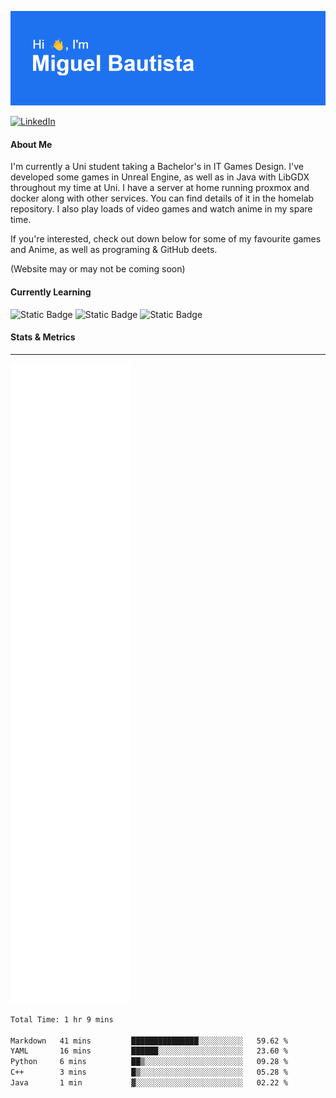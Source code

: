 ![](header.png)  <!-- https://reheader.glitch.me/home -->

[![LinkedIn](https://img.shields.io/badge/linkedin-%230077B5.svg?style=for-the-badge&logo=linkedin&logoColor=white)](https://www.linkedin.com/in/miguelangelobautista/) 
<!-- [![Static Badge](https://img.shields.io/badge/Website-black?style=for-the-badge&labelColor=white)] Under Construction--> 




#### About Me 
I'm currently a Uni student taking a Bachelor's in IT Games Design. I've developed some games in Unreal Engine, as well as in Java with LibGDX throughout my time at Uni. I have a server at home running proxmox and docker along with other services. You can find details of it in the homelab repository. I also play loads of video games and watch anime in my spare time.

If you're interested, check out down below for some of my favourite games and Anime, as well as programing & GitHub deets.

(Website may or may not be coming soon)



#### Currently Learning

![Static Badge](https://img.shields.io/badge/C%2B%2B-blue?style=for-the-badge&logo=cplusplus)
![Static Badge](https://img.shields.io/badge/Unreal_Engine-black?style=for-the-badge&logo=unrealengine)
![Static Badge](https://img.shields.io/badge/Java-white?style=for-the-badge&color=red)

<!-- ### Languages and Tools
---
<p float="left">
  <img src="./Icons/python-color.svg" width="5%">
  <img src="./Icons/cplusplus-color.svg" width="5%">
  <img src="./Icons/docker-color.svg" width="5%">
  <img src="./Icons/javascript-color.svg" width="5%">
  <img src="./Icons/portainer-color.svg" width="5%">
  <img src="./Icons/proxmox-color.svg" width="5%">
  <img src="./Icons/unrealengine-color.svg" width="5%">
  <img src="./Icons/androidstudio-color.svg" width="5%">
  <img src="./Icons/html5-color.svg" width="5%">
</p> -->

#### Stats & Metrics
---

![](github-metrics.svg)

<!-- https://wakatime.com/dashboard -->
<!--START_SECTION:waka-->

```txt
Total Time: 1 hr 9 mins

Markdown   41 mins         ███████████████░░░░░░░░░░   59.62 %
YAML       16 mins         ██████░░░░░░░░░░░░░░░░░░░   23.60 %
Python     6 mins          ██▒░░░░░░░░░░░░░░░░░░░░░░   09.28 %
C++        3 mins          █▒░░░░░░░░░░░░░░░░░░░░░░░   05.28 %
Java       1 min           ▓░░░░░░░░░░░░░░░░░░░░░░░░   02.22 %
```

<!--END_SECTION:waka-->
